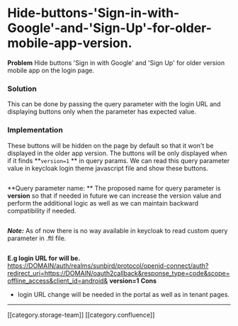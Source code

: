 # Hide-buttons-'Sign-in-with-Google'-and-'Sign-Up'-for-older-mobile-app-version.

**Problem** Hide buttons 'Sign in with Google' and 'Sign Up' for older version mobile app on the login page.

### Solution&#x20;

This can be done by passing the query parameter with the login URL and displaying buttons only when the parameter has expected value.&#x20;

### Implementation

These buttons will be hidden on the page by default so that it won't be displayed in the older app version. The buttons will be only displayed when if it finds  \*\*`version=1` \*\* in query params. We can read this query parameter value in keycloak login theme javascript file and show these buttons.&#x20;

```
```

\*\*Query parameter name: \*\* The proposed name for query parameter is **version** so that if needed in future we can increase the version value and perform the additional logic as well as we can maintain backward compatibility if needed.

```
```

_**Note:**_ As of now there is no way available in keycloak to read custom query parameter in .ftl file.&#x20;

```
```

**E.g login URL for will be.** [https://DOMAIN/auth/realms/sunbird/protocol/openid-connect/auth?redirect\_uri=https://](https://staging.open-sunbird.org/auth/realms/sunbird/protocol/openid-connect/auth?redirect\_uri=https://staging.open-sunbird.org/oauth2callback\&response\_type=code\&scope=offline\_access\&client\_id=android&)[DOMAIN](https://staging.open-sunbird.org/auth/realms/sunbird/protocol/openid-connect/auth?redirect\_uri=https://staging.open-sunbird.org/oauth2callback\&response\_type=code\&scope=offline\_access\&client\_id=android&)[/oauth2callback\&response\_type=code\&scope=offline\_access\&client\_id=android&](https://staging.open-sunbird.org/auth/realms/sunbird/protocol/openid-connect/auth?redirect\_uri=https://staging.open-sunbird.org/oauth2callback\&response\_type=code\&scope=offline\_access\&client\_id=android&) **version=1** **Cons**

* login URL change will be needed in the portal as well as in tenant pages.&#x20;

***

\[\[category.storage-team]] \[\[category.confluence]]
